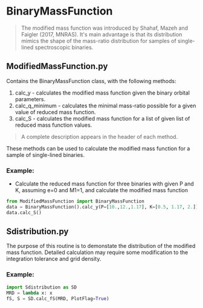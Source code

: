# BinaryMassFunction
>The modified mass function was introduced by Shahaf, Mazeh and Faigler (2017, MNRAS). It's main advantage 
is that its distribution mimics the shape of the mass-ratio distribution for samples of single-lined spectroscopic binaries.

## ModifiedMassFunction.py
Contains the BinaryMassFunction class, with the following methods:
  1) calc_y - calculates the modified mass function given the binary
              orbital parameters.
  2) calc_q_minimum - calculates the minimal mass-ratio possible for a
              given value of reduced mass function.
  3) calc_S - calculates the modified mass function for a list of given
              list of reduced mass function values.
>A complete description appears in the header of each method.

These methods can be used to calculate the modified mass function for a sample of single-lined binaries. 

### Example:
- Calculate the reduced mass function for three binaries with given P and K, assuming e=0 and M1=1, and calculate the modified mass function
```python
from ModifiedMassFunction import BinaryMassFunction
data = BinaryMassFunction().calc_y(P=[10.,12.,1.17], K=[0.5, 1.17, 2.])
data.calc_S()
```

## Sdistribution.py
The purpose of this routine is to demonstate the distribution of the modified mass function. Detailed calculation may require some modification to the integration tolerance and grid density.

### Example:
```python
import Sdistribution as SD
MRD = lambda x: x
fS, S = SD.calc_fS(MRD, PlotFlag=True)
```
